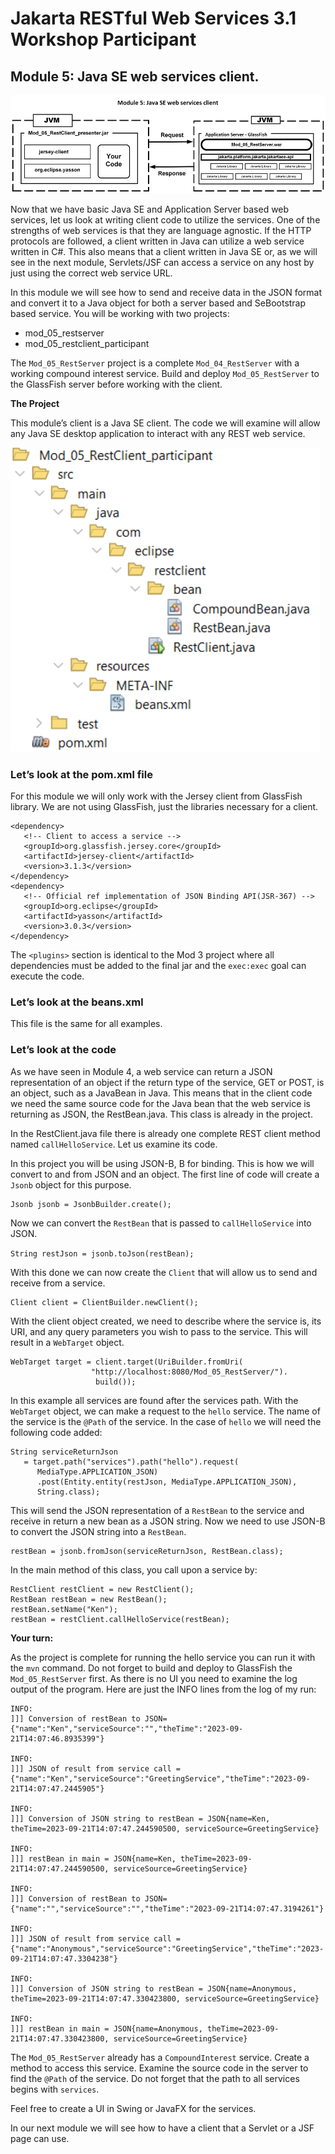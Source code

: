 # Jakarta RESTful Web Services 3.1 Workshop Participant

## Module 5: Java SE web services client.

**![A diagram of a web service Description automatically generated](media/fc67c44de15d8508b642146a965784d1.png)**

Now that we have basic Java SE and Application Server based web services, let us look at writing client code to utilize the services. One of the strengths of web services is that they are language agnostic. If the HTTP protocols are followed, a client written in Java can utilize a web service written in C\#. This also means that a client written in Java SE or, as we will see in the next module, Servlets/JSF can access a service on any host by just using the correct web service URL.

In this module we will see how to send and receive data in the JSON format and convert it to a Java object for both a server based and SeBootstrap based service. You will be working with two projects:

-   mod_05_restserver
-   mod_05_restclient_participant

The `Mod_05_RestServer` project is a complete `Mod_04_RestServer` with a working compound interest service. Build and deploy `Mod_05_RestServer` to the GlassFish server before working with the client.

**The Project**

This module’s client is a Java SE client. The code we will examine will allow any Java SE desktop application to interact with any REST web service.

![A screenshot of a computer Description automatically generated](media/1cf04c527c5a2f309cf2f9dcd0f0f03d.png)

### Let’s look at the pom.xml file

For this module we will only work with the Jersey client from GlassFish library. We are not using GlassFish, just the libraries necessary for a client.

```
<dependency>
   <!-- Client to access a service -->
   <groupId>org.glassfish.jersey.core</groupId>
   <artifactId>jersey-client</artifactId>
   <version>3.1.3</version>
</dependency>
<dependency>
   <!-- Official ref implementation of JSON Binding API(JSR-367) -->
   <groupId>org.eclipse</groupId>
   <artifactId>yasson</artifactId>
   <version>3.0.3</version>
</dependency>
```

The `<plugins>` section is identical to the Mod 3 project where all dependencies must be added to the final jar and the `exec:exec` goal can execute the code.

### Let’s look at the beans.xml

This file is the same for all examples.

### Let’s look at the code

As we have seen in Module 4, a web service can return a JSON representation of an object if the return type of the service, GET or POST, is an object, such as a JavaBean in Java. This means that in the client code we need the same source code for the Java bean that the web service is returning as JSON, the RestBean.java. This class is already in the project.

In the RestClient.java file there is already one complete REST client method named `callHelloService`. Let us examine its code.

In this project you will be using JSON-B, B for binding. This is how we will convert to and from JSON and an object. The first line of code will create a `Jsonb` object for this purpose.

```
Jsonb jsonb = JsonbBuilder.create();
```

Now we can convert the `RestBean` that is passed to `callHelloService` into JSON.

`String restJson = jsonb.toJson(restBean);`

With this done we can now create the `Client` that will allow us to send and receive from a service.

```
Client client = ClientBuilder.newClient();
```

With the client object created, we need to describe where the service is, its URI, and any query parameters you wish to pass to the service. This will result in a `WebTarget` object.

```
WebTarget target = client.target(UriBuilder.fromUri(
                  "http://localhost:8080/Mod_05_RestServer/").
                   build());
```

In this example all services are found after the services path. With the `WebTarget` object, we can make a request to the `hello` service. The name of the service is the `@Path` of the service. In the case of `hello` we will need the following code added:

```
String serviceReturnJson
   = target.path("services").path("hello").request(
      MediaType.APPLICATION_JSON)
      .post(Entity.entity(restJson, MediaType.APPLICATION_JSON),
      String.class);
```

This will send the JSON representation of a `RestBean` to the service and receive in return a new bean as a JSON string. Now we need to use JSON-B to convert the JSON string into a `RestBean`.

```
restBean = jsonb.fromJson(serviceReturnJson, RestBean.class);
```

In the main method of this class, you call upon a service by:

```
RestClient restClient = new RestClient();
RestBean restBean = new RestBean();
restBean.setName("Ken");
restBean = restClient.callHelloService(restBean);
```

**Your turn:**

As the project is complete for running the hello service you can run it with the `mvn` command. Do not forget to build and deploy to GlassFish the `Mod_05_RestServer` first. As there is no UI you need to examine the log output of the program. Here are just the INFO lines from the log of my run:

```
INFO:
]]] Conversion of restBean to JSON= {"name":"Ken","serviceSource":"","theTime":"2023-09-21T14:07:46.8935399"}

INFO:
]]] JSON of result from service call = {"name":"Ken","serviceSource":"GreetingService","theTime":"2023-09-21T14:07:47.2445905"}

INFO:
]]] Conversion of JSON string to restBean = JSON{name=Ken, theTime=2023-09-21T14:07:47.244590500, serviceSource=GreetingService}

INFO:
]]] restBean in main = JSON{name=Ken, theTime=2023-09-21T14:07:47.244590500, serviceSource=GreetingService}

INFO:
]]] Conversion of restBean to JSON= {"name":"","serviceSource":"","theTime":"2023-09-21T14:07:47.3194261"}

INFO:
]]] JSON of result from service call = {"name":"Anonymous","serviceSource":"GreetingService","theTime":"2023-09-21T14:07:47.3304238"}

INFO:
]]] Conversion of JSON string to restBean = JSON{name=Anonymous, theTime=2023-09-21T14:07:47.330423800, serviceSource=GreetingService}

INFO:
]]] restBean in main = JSON{name=Anonymous, theTime=2023-09-21T14:07:47.330423800, serviceSource=GreetingService}
```

The `Mod_05_RestServer` already has a `CompoundInterest` service. Create a method to access this service. Examine the source code in the server to find the `@Path` of the service. Do not forget that the path to all services begins with `services`.

Feel free to create a UI in Swing or JavaFX for the services.

In our next module we will see how to have a client that a Servlet or a JSF page can use.
